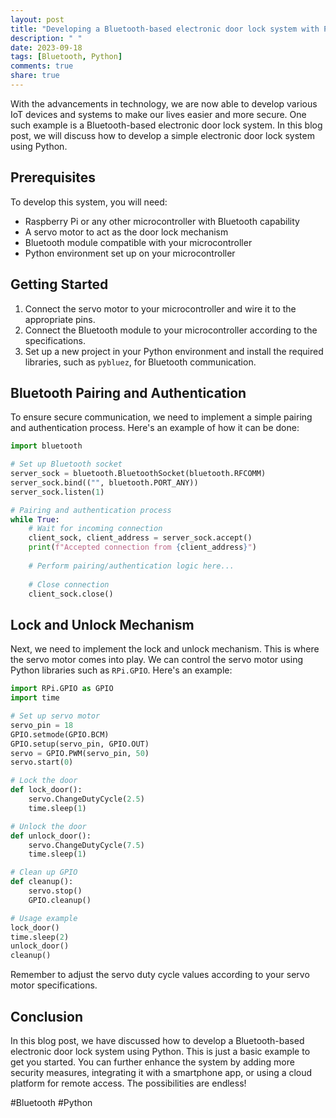 ```yaml
---
layout: post
title: "Developing a Bluetooth-based electronic door lock system with Python"
description: " "
date: 2023-09-18
tags: [Bluetooth, Python]
comments: true
share: true
---
```


With the advancements in technology, we are now able to develop various IoT devices and systems to make our lives easier and more secure. One such example is a Bluetooth-based electronic door lock system. In this blog post, we will discuss how to develop a simple electronic door lock system using Python.

## Prerequisites
To develop this system, you will need:
- Raspberry Pi or any other microcontroller with Bluetooth capability
- A servo motor to act as the door lock mechanism
- Bluetooth module compatible with your microcontroller
- Python environment set up on your microcontroller

## Getting Started
1. Connect the servo motor to your microcontroller and wire it to the appropriate pins.
2. Connect the Bluetooth module to your microcontroller according to the specifications.
3. Set up a new project in your Python environment and install the required libraries, such as `pybluez`, for Bluetooth communication.

## Bluetooth Pairing and Authentication
To ensure secure communication, we need to implement a simple pairing and authentication process. Here's an example of how it can be done:

```python
import bluetooth

# Set up Bluetooth socket
server_sock = bluetooth.BluetoothSocket(bluetooth.RFCOMM)
server_sock.bind(("", bluetooth.PORT_ANY))
server_sock.listen(1)

# Pairing and authentication process
while True:
    # Wait for incoming connection
    client_sock, client_address = server_sock.accept()
    print(f"Accepted connection from {client_address}")
    
    # Perform pairing/authentication logic here...
    
    # Close connection
    client_sock.close()
```

## Lock and Unlock Mechanism
Next, we need to implement the lock and unlock mechanism. This is where the servo motor comes into play. We can control the servo motor using Python libraries such as `RPi.GPIO`. Here's an example:

```python
import RPi.GPIO as GPIO
import time

# Set up servo motor
servo_pin = 18
GPIO.setmode(GPIO.BCM)
GPIO.setup(servo_pin, GPIO.OUT)
servo = GPIO.PWM(servo_pin, 50)
servo.start(0)

# Lock the door
def lock_door():
    servo.ChangeDutyCycle(2.5)
    time.sleep(1)

# Unlock the door
def unlock_door():
    servo.ChangeDutyCycle(7.5)
    time.sleep(1)

# Clean up GPIO
def cleanup():
    servo.stop()
    GPIO.cleanup()

# Usage example
lock_door()
time.sleep(2)
unlock_door()
cleanup()
```

Remember to adjust the servo duty cycle values according to your servo motor specifications.

## Conclusion
In this blog post, we have discussed how to develop a Bluetooth-based electronic door lock system using Python. This is just a basic example to get you started. You can further enhance the system by adding more security measures, integrating it with a smartphone app, or using a cloud platform for remote access. The possibilities are endless!

#Bluetooth #Python
